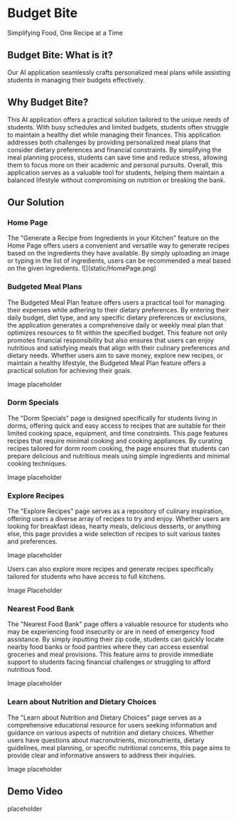 <h1>Budget Bite</h1>
Simplifying Food, One Recipe at a Time

<h2>Budget Bite: What is it?</h2>
Our AI application seamlessly crafts personalized meal plans while assisting students in managing their budgets effectively.

<h2>Why Budget Bite?</h2>
This AI application offers a practical solution tailored to the unique needs of students. With busy schedules and limited budgets, students often struggle to maintain a healthy diet while managing their finances. This application addresses both challenges by providing personalized meal plans that consider dietary preferences and financial constraints. By simplifying the meal planning process, students can save time and reduce stress, allowing them to focus more on their academic and personal pursuits. Overall, this application serves as a valuable tool for students, helping them maintain a balanced lifestyle without compromising on nutrition or breaking the bank.

<h2>Our Solution</h2>
<h3>Home Page</h3>
The "Generate a Recipe from Ingredients in your Kitchen" feature on the Home Page offers users a convenient and versatile way to generate recipes based on the ingredients they have available. By simply uploading an image or typing in the list of ingredients, users can be  recommended a meal based on the given ingredients. 
![](static/HomePage.png)

<h3>Budgeted Meal Plans</h3>
The Budgeted Meal Plan feature offers users a practical tool for managing their expenses while adhering to their dietary preferences. By entering their daily budget, diet type, and any specific dietary preferences or exclusions, the application generates a comprehensive daily or weekly meal plan that optimizes resources to fit within the specified budget. This feature not only promotes financial responsibility but also ensures that users can enjoy nutritious and satisfying meals that align with their culinary preferences and dietary needs. Whether users aim to save money, explore new recipes, or maintain a healthy lifestyle, the Budgeted Meal Plan feature offers a practical solution for achieving their goals.

Image placeholder

<h3>Dorm Specials</h3>
The "Dorm Specials" page is designed specifically for students living in dorms, offering quick and easy access to recipes that are suitable for their limited cooking space, equipment, and time constraints. This page features recipes that require minimal cooking and cooking appliances. By curating recipes tailored for dorm room cooking, the page ensures that students can prepare delicious and nutritious meals using simple ingredients and minimal cooking techniques. 

Image placeholder

<h3>Explore Recipes</h3>
The "Explore Recipes" page serves as a repository of culinary inspiration, offering users a diverse array of recipes to try and enjoy. Whether users are looking for breakfast ideas, hearty meals, delicious desserts, or anything else, this page provides a wide selection of recipes to suit various tastes and preferences.

Image placeholder 

Users can also explore more recipes and generate recipes specifically tailored for students who have access to full kitchens.

Image Placeholder

<h3>Nearest Food Bank</h3>
The "Nearest Food Bank" page offers a valuable resource for students who may be experiencing food insecurity or are in need of emergency food assistance. By simply inputting their zip code, students can quickly locate nearby food banks or food pantries where they can access essential groceries and meal provisions. This feature aims to provide immediate support to students facing financial challenges or struggling to afford nutritious food.

Image placeholder

<h3>Learn about Nutrition and Dietary Choices</h3>
The "Learn about Nutrition and Dietary Choices" page serves as a comprehensive educational resource for users seeking information and guidance on various aspects of nutrition and dietary choices. Whether users have questions about macronutrients, micronutrients, dietary guidelines, meal planning, or specific nutritional concerns, this page aims to provide clear and informative answers to address their inquiries.

Image placeholder

<h2>Demo Video</h2>
placeholder
